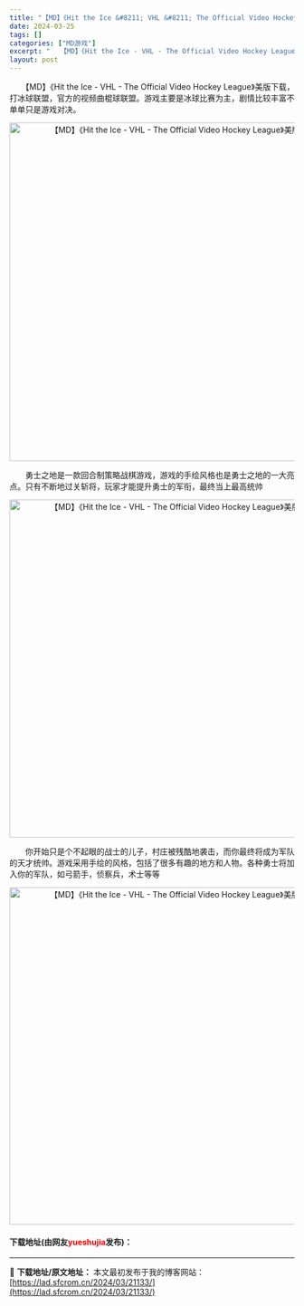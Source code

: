 ```yaml
---
title: "【MD】《Hit the Ice &#8211; VHL &#8211; The Official Video Hockey League》美版下载"
date: 2024-03-25
tags: []
categories: ["MD游戏"]
excerpt: "　　【MD】《Hit the Ice - VHL - The Official Video Hockey League》美版下载，打冰球联盟，官方的视频曲棍球联盟。游戏主要是冰球比赛为主，剧情比较丰富不单单只是游戏对决。 　　勇士之地是一款回合制策略战棋游戏，游戏的手绘风格也是勇士之地的一大亮点。只&hellip;"
layout: post
---
```


 <p>　　【MD】《Hit the Ice - VHL - The Official Video Hockey League》美版下载，打冰球联盟，官方的视频曲棍球联盟。游戏主要是冰球比赛为主，剧情比较丰富不单单只是游戏对决。</p> <p align="center"><img align="" border="0" src="https://lad.sfcrom.cn/wp-content/uploads/2024/03/20240325_66010ae69f257.png" width="598" alt="【MD】《Hit the Ice - VHL - The Official Video Hockey League》美版下载" /></p> <p>　　勇士之地是一款回合制策略战棋游戏，游戏的手绘风格也是勇士之地的一大亮点。只有不断地过关斩将，玩家才能提升勇士的军衔，最终当上最高统帅</p> <p align="center"><img align="" border="0" src="https://lad.sfcrom.cn/wp-content/uploads/2024/03/20240325_66010ae8db6ae.png" width="597" alt="【MD】《Hit the Ice - VHL - The Official Video Hockey League》美版下载" /></p> <p>　　你开始只是个不起眼的战士的儿子，村庄被残酷地袭击，而你最终将成为军队的天才统帅。游戏采用手绘的风格，包括了很多有趣的地方和人物。各种勇士将加入你的军队，如弓箭手，侦察兵，术士等等</p> <p align="center"><img align="" border="0" src="https://lad.sfcrom.cn/wp-content/uploads/2024/03/20240325_66010aea91d62.png" width="596" alt="【MD】《Hit the Ice - VHL - The Official Video Hockey League》美版下载" /></p> <p><h4>下载地址(由网友<font color="red">yueshujia</font>发布)：</h4></p> 

---
📖 **下载地址/原文地址：** 本文最初发布于我的博客网站：[https://lad.sfcrom.cn/2024/03/21133/](https://lad.sfcrom.cn/2024/03/21133/)
